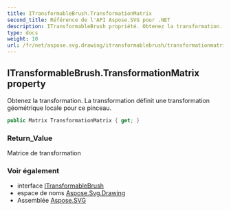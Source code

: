 ```yaml
---
title: ITransformableBrush.TransformationMatrix
second_title: Référence de l'API Aspose.SVG pour .NET
description: ITransformableBrush propriété. Obtenez la transformation. La transformation définit une transformation géométrique locale pour ce pinceau.
type: docs
weight: 10
url: /fr/net/aspose.svg.drawing/itransformablebrush/transformationmatrix/
---
```

## ITransformableBrush.TransformationMatrix property

Obtenez la transformation. La transformation définit une transformation géométrique locale pour ce pinceau.

```csharp
public Matrix TransformationMatrix { get; }
```

### Return_Value

Matrice de transformation

### Voir également

* interface [ITransformableBrush](../)
* espace de noms [Aspose.Svg.Drawing](../../itransformablebrush/)
* Assemblée [Aspose.SVG](../../../)



